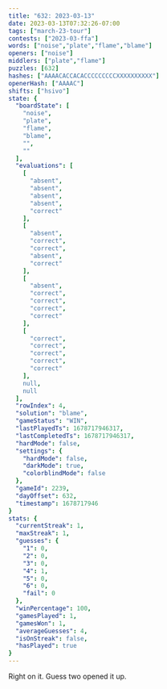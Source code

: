 ```yaml
---
title: "632: 2023-03-13"
date: 2023-03-13T07:32:26-07:00
tags: ["march-23-tour"]
contests: ["2023-03-ffa"]
words: ["noise","plate","flame","blame"]
openers: ["noise"]
middlers: ["plate","flame"]
puzzles: [632]
hashes: ["AAAACACCACACCCCCCCCCXXXXXXXXXX"]
openerHash: ["AAAAC"]
shifts: ["hsivo"]
state: {
  "boardState": [
    "noise",
    "plate",
    "flame",
    "blame",
    "",
    ""
  ],
  "evaluations": [
    [
      "absent",
      "absent",
      "absent",
      "absent",
      "correct"
    ],
    [
      "absent",
      "correct",
      "correct",
      "absent",
      "correct"
    ],
    [
      "absent",
      "correct",
      "correct",
      "correct",
      "correct"
    ],
    [
      "correct",
      "correct",
      "correct",
      "correct",
      "correct"
    ],
    null,
    null
  ],
  "rowIndex": 4,
  "solution": "blame",
  "gameStatus": "WIN",
  "lastPlayedTs": 1678717946317,
  "lastCompletedTs": 1678717946317,
  "hardMode": false,
  "settings": {
    "hardMode": false,
    "darkMode": true,
    "colorblindMode": false
  },
  "gameId": 2239,
  "dayOffset": 632,
  "timestamp": 1678717946
}
stats: {
  "currentStreak": 1,
  "maxStreak": 1,
  "guesses": {
    "1": 0,
    "2": 0,
    "3": 0,
    "4": 1,
    "5": 0,
    "6": 0,
    "fail": 0
  },
  "winPercentage": 100,
  "gamesPlayed": 1,
  "gamesWon": 1,
  "averageGuesses": 4,
  "isOnStreak": false,
  "hasPlayed": true
}
---
```

<!-- more -->
Right on it. Guess two opened it up.

